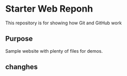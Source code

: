# Starter Web Reponh  

This repository is for showing how Git and GitHub work

## Purpose

Sample website with plenty of files for demos.


## changhes